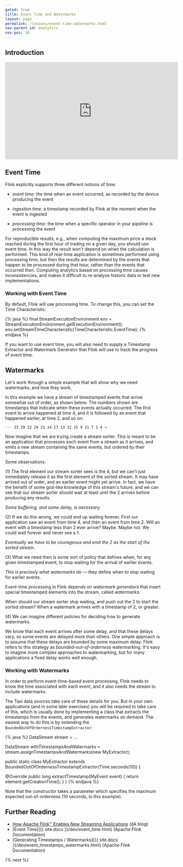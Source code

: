 ```yaml
---
gated: true
title: Event Time and Watermarks
layout: page
permalink: /lessons/event-time-watermarks.html
nav-parent_id: analytics
nav-pos: 10
---
```


## Introduction

<iframe width="560" height="315" src="https://www.youtube.com/embed/zL5JWWgm3xA" frameborder="0" allow="accelerometer; autoplay; encrypted-media; gyroscope; picture-in-picture" allowfullscreen></iframe>

## Event Time

Flink explicitly supports three different notions of time:

* _event time:_ the time when an event occurred, as recorded by the device producing the event

* _ingestion time:_ a timestamp recorded by Flink at the moment when the event is ingested

* _processing time:_ the time when a specific operator in your pipeline is processing the event

For reproducible results, e.g., when computing the maximum price a stock reached during the first hour of trading on a given day, you should use event time. In this way the result won't depend on when the calculation is performed. This kind of real-time application is sometimes performed using processing time, but then the results are determined by the events that happen to be processed during that hour, rather than the events that occurred then. Computing analytics based on processing time causes inconsistencies, and makes it difficult to re-analyze historic data or test new implementations.

### Working with Event Time

By default, Flink will use processing time. To change this, you can set the Time Characteristic:

{% java %}
final StreamExecutionEnvironment env =
  StreamExecutionEnvironment.getExecutionEnvironment();
env.setStreamTimeCharacteristic(TimeCharacteristic.EventTime);
{% endjava %}

If you want to use event time, you will also need to supply a Timestamp Extractor and Watermark Generator that Flink will use to track the progress of event time.

## Watermarks

Let's work through a simple example that will show why we need watermarks, and how they work.

In this example we have a stream of timestamped events that arrive somewhat out of order, as shown below. The numbers shown are timestamps that indicate when these events actually occurred. The first event to arrive happened at time 4, and it is followed by an event that happened earlier, at time 2, and so on:

    ··· 23 19 22 24 21 14 17 13 12 15 9 11 7 2 4 →

Now imagine that we are trying create a stream sorter. This is meant to be an application that processes each event from a stream as it arrives, and emits a new stream containing the same events, but ordered by their timestamps.

Some observations:

(1) The first element our stream sorter sees is the 4, but we can't just immediately release it as the first element of the sorted stream. It may have arrived out of order, and an earlier event might yet arrive. In fact, we have the benefit of some god-like knowledge of this stream's future, and we can see that our stream sorter should wait at least until the 2 arrives before producing any results.

*Some buffering, and some delay, is necessary.*

(2) If we do this wrong, we could end up waiting forever. First our application saw an event from time 4, and then an event from time 2. Will an event with a timestamp less than 2 ever arrive? Maybe. Maybe not. We could wait forever and never see a 1.

*Eventually we have to be courageous and emit the 2 as the start of the sorted stream.*

(3) What we need then is some sort of policy that defines when, for any given timestamped event, to stop waiting for the arrival of earlier events.

*This is precisely what watermarks do* — they define when to stop waiting for earlier events.

Event-time processing in Flink depends on *watermark generators* that insert special timestamped elements into the stream, called *watermarks*.

When should our stream sorter stop waiting, and push out the 2 to start the sorted stream? When a watermark arrives with a timestamp of 2, or greater.

(4) We can imagine different policies for deciding how to generate watermarks.

We know that each event arrives after some delay, and that these delays vary, so some events are delayed more than others. One simple approach is to assume that these delays are bounded by some maximum delay. Flink refers to this strategy as *bounded-out-of-orderness* watermarking. It's easy to imagine more complex approaches to watermarking, but for many applications a fixed delay works well enough.

### Working with Watermarks

In order to perform event-time-based event processing, Flink needs to know the time associated with each event, and it also needs the stream to include watermarks.

The Taxi data sources take care of these details for you. But in your own applications (and in some later exercises) you will be required to take care of this, which is usually done by implementing a class that extracts the timestamps from the events, and generates watermarks on demand. The easiest way to do this is by extending the `BoundedOutOfOrdernessTimestampExtractor`:

{% java %}
DataStream<MyEvent> stream = ...

DataStream<MyEvent> withTimestampsAndWatermarks =
  stream.assignTimestampsAndWatermarks(new MyExtractor);

public static class MyExtractor
    extends BoundedOutOfOrdernessTimestampExtractor<MyEvent>(Time.seconds(10)) {

  @Override
  public long extractTimestamp(MyEvent event) {
    return element.getCreationTime();
  }
}
{% endjava %}

Note that the constructor takes a parameter which specifies the maximum expected out-of-orderness (10 seconds, in this example).

## Further Reading

- [How Apache Flink™ Enables New Streaming Applications](https://ververica.com/blog/how-apache-flink-enables-new-streaming-applications-part-1) (dA blog)
- [Event Time]({{ site.docs }}/dev/event_time.html) (Apache Flink Documentation)
- [Generating Timestamps / Watermarks]({{ site.docs }}/dev/event_timestamps_watermarks.html) (Apache Flink Documentation)


{% next %}
